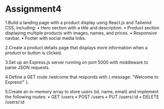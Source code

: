 # Assignment4

1.Build a landing page with a product display using
React.js and Tailwind CSS, including:
• Hero section with a title and description.
• Product section displaying multiple products
with images, names, and prices.
• Responsive navbar.
• Footer with social media links.

2.Create a product details page that displays more
information when a product or button is clicked.

3.Set up an Express.js server running on port 5000
with middleware to parse JSON requests.

4.Define a GET route /welcome that responds with
{ message: "Welcome to Express!" }.

5.Create an in-memory array to store users (id, name,
email) and implement the following routes:
• GET /users
• POST /users
• PUT /users/:id
• DELETE /users/:id
